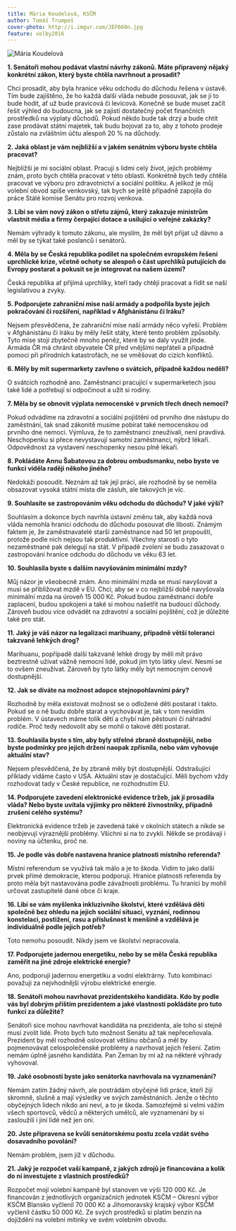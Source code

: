 ```yaml
---
title: Mária Koudelová, KSČM
author: Tomáš Trumpeš
cover-photo: http://i.imgur.com/JEF660n.jpg
feature: volby2016
---
```


<img src="http://i.imgur.com/JEF660n.jpg" alt="Mária Koudelová" class="img-responsive img-popup img-framed">

**1. Senátoři mohou podávat vlastní návrhy zákonů. Máte připravený nějaký konkrétní zákon, který byste chtěla navrhnout a prosadit?**

Chci prosadit, aby byla hranice věku odchodu do důchodu řešena v ústavě. Tím bude zajištěno, že ho každá další vláda nebude posouvat, jak se jí to bude hodit, ať už bude pravicová či levicová. Konečně se bude muset začít řešit výhled do budoucna, jak se zajistí dostatečný počet finančních prostředků na výplaty důchodů. Pokud někdo bude tak drzý a bude chtít zase prodávat státní majetek, tak budu bojovat za to, aby z tohoto prodeje zůstalo na zvláštním účtu alespoň 20 % na důchody.

**2. Jaká oblast je vám nejbližší a v jakém senátním výboru byste chtěla pracovat?**

Nejbližší je mi sociální oblast. Pracuji s lidmi celý život, jejich problémy znám, proto bych chtěla pracovat v této oblasti. Konkrétně bych tedy chtěla pracovat ve výboru pro zdravotnictví a sociální politiku. A jelikož je můj volební obvod spíše venkovský, tak bych se ještě případně zapojila do práce Stálé komise Senátu pro rozvoj venkova.

**3. Líbí se vám nový zákon o střetu zájmů, který zakazuje ministrům vlastnit média a firmy čerpající dotace a usilující o veřejné zakázky?**

Nemám výhrady k tomuto zákonu, ale myslím, že měl být přijat už dávno a měl by se týkat také poslanců i senátorů.

**4. Měla by se Česká republika podílet na společném evropském řešení uprchlické krize, včetně ochoty se alespoň o část uprchlíků putujících do Evropy postarat a pokusit se je integrovat na našem území?**

Česká republika ať přijímá uprchlíky, kteří tady chtějí pracovat a řídit se naší legislativou a zvyky.

**5. Podporujete zahraniční mise naší armády a podpořila byste jejich pokračování či rozšíření, například v Afghánistánu či Iráku?**

Nejsem přesvědčena, že zahraniční mise naší armády něco vyřeší. Problém v Afghánistánu či Iráku by měly řešit státy, které tento problém způsobily. Tyto mise stojí zbytečně mnoho peněz, které by se daly využít jinde. Armáda ČR má chránit obyvatele ČR před vnějšími nepřáteli a případně pomoci při přírodních katastrofách, ne se vměšovat do cizích konfliktů.

**6. Měly by mít supermarkety zavřeno o svátcích, případně každou neděli?**

O svátcích rozhodně ano. Zaměstnanci pracující v supermarketech jsou také lidé a potřebují si odpočinout a užít si rodiny.

**7. Měla by se obnovit výplata nemocenské v prvních třech dnech nemoci?**

Pokud odvádíme na zdravotní a sociální pojištění od prvního dne nástupu do zaměstnání, tak snad zákonitě musíme pobírat také nemocenskou od prvního dne nemoci. Výmluva, že to zaměstnanci zneužívali, není pravdivá. Neschopenku si přece nevystavují samotní zaměstnanci, nýbrž lékaři. Odpovědnost za vystavení neschopenky nesou plně lékaři.

**8. Pokládáte Annu Šabatovou za dobrou ombudsmanku, nebo byste ve funkci viděla raději někoho jiného?**

Nedokáži posoudit. Neznám až tak její práci, ale rozhodně by se neměla obsazovat vysoká státní místa dle zásluh, ale takových je víc.

**9. Souhlasíte se zastropováním věku odchodu do důchodu? V jaké výši?**

Souhlasím a dokonce bych navrhla ústavní změnu tak, aby každá nová vláda nemohla hranici odchodu do důchodu posouvat dle libosti. Známým faktem je, že zaměstnavatelé starší zaměstnance nad 50 let propouští, protože podle nich nejsou tak produktivní. Všechny starosti o tyto nezaměstnané pak delegují na stát. V případě zvolení se budu zasazovat o zastropování hranice odchodu do důchodu ve věku 63 let.

**10. Souhlasila byste s dalším navyšováním minimální mzdy?**

Můj názor je všeobecně znám. Ano minimální mzda se musí navyšovat a musí se přibližovat mzdě v EU. Chci, aby se v co nejbližší době navyšovala minimální mzda na úroveň 15 000 Kč. Pokud budou zaměstnanci dobře zaplacení, budou spokojeni a také si mohou našetřit na budoucí důchody. Zároveň budou více odvádět na zdravotní a sociální pojištění, což je důležité také pro stát.

**11. Jaký je váš názor na legalizaci marihuany, případně větší toleranci takzvaně lehkých drog?**

Marihuanu, popřípadě další takzvaně lehké drogy by měli mít právo beztrestně užívat vážně nemocní lidé, pokud jim tyto látky uleví. Nesmí se to ovšem zneužívat. Zároveň by tyto látky měly být nemocným cenově dostupnější.

**12. Jak se díváte na možnost adopce stejnopohlavními páry?**

Rozhodně by měla existovat možnost se o odložené děti postarat i takto. Pokud se o ně budu dobře starat a vychovávat je, tak v tom nevidím problém. V ústavech máme tolik dětí a chybí nám pěstouni či náhradní rodiče. Proč tedy nedovolit aby se mohli o takové děti postarat.

**13. Souhlasila byste s tím, aby byly střelné zbraně dostupnější, nebo byste podmínky pro jejich držení naopak zpřísnila, nebo vám vyhovuje aktuální stav?**

Nejsem přesvědčená, že by zbraně měly být dostupnější. Odstrašující příklady vídáme často v USA. Aktuální stav je dostačující. Měli bychom vždy rozhodovat tady v České republice, ne rozhodnutím EU.

**14. Podporujete zavedení elektronické evidence tržeb, jak ji prosadila vláda? Nebo byste uvítala výjimky pro některé živnostníky, případně zrušení celého systému?**

Elektronická evidence tržeb je zavedená také v okolních státech a nikde se neobjevují výraznější problémy. Všichni si na to zvykli. Někde se prodávají i noviny na účtenku, proč ne.

**15. Je podle vás dobře nastavena hranice platnosti místního referenda?**

Místní referendum se využívá tak málo a je to škoda. Vidím to jako další prvek přímé demokracie, kterou podporuji. Hranice platnosti referenda by proto měla být nastavována podle závažnosti problému. Tu hranici by mohli určovat zastupitelé dané obce či kraje.

**16. Líbí se vám myšlenka inkluzivního školství, které vzdělává děti společně bez ohledu na jejich sociální situaci, vyznání, rodinnou konstelaci, postižení, rasu a příslušnost k menšině a vzdělává je individuálně podle jejich potřeb?**

Toto nemohu posoudit. Nikdy jsem ve školství nepracovala.

**17. Podporujete jadernou energetiku, nebo by se měla Česká republika zaměřit na jiné zdroje elektrické energie?**

Ano, podporuji jadernou energetiku a vodní elektrárny. Tuto kombinaci považuji za nejvhodnější výrobu elektrické energie.

**18. Senátoři mohou navrhovat prezidentského kandidáta. Kdo by podle vás byl dobrým příštím prezidentem a jaké vlastnosti pokládáte pro tuto funkci za důležité?**

Senátoři sice mohou navrhovat kandidáta na prezidenta, ale toho si stejně musí zvolit lidé. Proto bych tuto možnost Senátu až tak nepřeceňovala. Prezident by měl rozhodně oslovovat většinu občanů a měl by pojmenovávat celospolečenské problémy a navrhovat jejich řešení. Zatím nemám úplně jasného kandidáta. Pan Zeman by mi až na některé výhrady vyhovoval.

**19. Jaké osobnosti byste jako senátorka navrhovala na vyznamenání?**

Nemám zatím žádný návrh, ale postrádám obyčejné lidi práce, kteří žijí skromně, slušně a mají výsledky ve svých zaměstnáních. Jenže o těchto obyčejných lidech nikdo ani neví, a to je škoda. Samozřejmě si velmi vážím všech sportovců, vědců a některých umělců, ale vyznamenání by si zasloužili i jiní lidé než jen oni.

**20. Jste připravena se kvůli senátorskému postu zcela vzdát svého dosavadního povolání?**

Nemám problém, jsem již v důchodu.

**21. Jaký je rozpočet vaší kampaně, z jakých zdrojů je financována a kolik do ní investujete z vlastních prostředků?**

Rozpočet mojí volební kampaně byl stanoven ve výši 120 000 Kč. Je financován z jednotlivých organizačních jednotek KSČM – Okresní výbor KSČM Blansko vyčlenil 70 000 Kč a Jihomoravský krajský výbor KSČM vyčlenil částku 50 000 Kč. Ze svých prostředků si platím benzín na dojíždění na volební mítinky ve svém volebním obvodu.